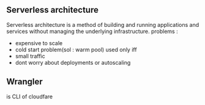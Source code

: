 ## Serverless architecture
Serverless architecture is a method of building and running applications and services without managing the underlying infrastructure.
problems :
- expensive to scale 
- cold start problem(sol : warm pool)
used only iff
- small traffic
- dont worry about deployments or autoscaling

## Wrangler 
is CLI of cloudfare 

